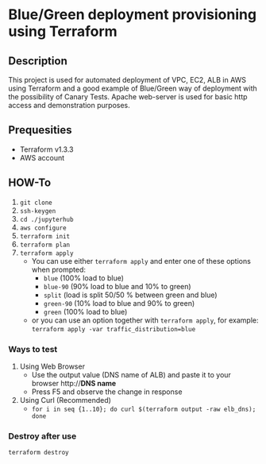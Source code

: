 # Blue/Green deployment provisioning using Terraform

## Description

This project is used for automated deployment of VPC, EC2, ALB in AWS using Terraform and a good example of Blue/Green way of deployment with the possibility of Canary Tests. Apache web-server is used for basic http access and demonstration purposes.

## Prequesities

* Terraform v1.3.3
* AWS account

## HOW-To

1. `git clone`
2. `ssh-keygen`
3. `cd ./jupyterhub`
4. `aws configure`
5. `terraform init`
6. `terraform plan`
7. `terraform apply`
    * You can use either `terraform apply` and enter one of these options when prompted:
        * `blue` (100% load to blue)
        * `blue-90` (90% load to blue and 10% to green)
        * `split` (load is split 50/50 % between green and blue)
        * `green-90` (10% load to blue and 90% to green)
        * `green` (100% load to blue)
    * or you can use an option together with `terraform apply`, for example: `terraform apply -var traffic_distribution=blue`
### Ways to test
1. Using Web Browser
    * Use the output value (DNS name of ALB) and paste it to your browser http://**DNS name**
    * Press F5 and observe the change in response
2. Using Curl (Recommended)
    * `for i in seq {1..10}; do curl $(terraform output -raw elb_dns); done`

### Destroy after use

`terraform destroy`